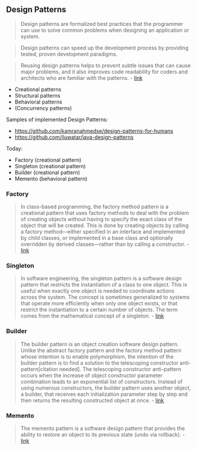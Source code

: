## Design Patterns

> Design patterns are formalized best practices that the programmer can use to solve common problems when designing an application or system.

>Design patterns can speed up the development process by providing tested, proven development paradigms.

>Reusing design patterns helps to prevent subtle issues that can cause major problems, and it also improves code readability for coders and architects who are familiar with the patterns. -
[link](https://github.com/iluwatar/java-design-patterns)

- Creational patterns
- Structural patterns
- Behavioral patterns
- (Concurrency patterns)

Samples of implemented Design Patterns:

- https://github.com/kamranahmedse/design-patterns-for-humans
- https://github.com/iluwatar/java-design-patterns

Today:
 - Factory (creational pattern)
 - Singleton (creational pattern)
 - Builder (creational pattern)
 - Memento (behavioral pattern)

### Factory

> In class-based programming, the factory method pattern is a creational pattern that uses factory methods to deal with the problem of creating objects without having to specify the exact class of the object that will be created. This is done by creating objects by calling a factory method—either specified in an interface and implemented by child classes, or implemented in a base class and optionally overridden by derived classes—rather than by calling a constructor. -
[link](https://en.wikipedia.org/wiki/Factory_method_pattern)

### Singleton

> In software engineering, the singleton pattern is a software design pattern that restricts the instantiation of a class to one object. This is useful when exactly one object is needed to coordinate actions across the system. The concept is sometimes generalized to systems that operate more efficiently when only one object exists, or that restrict the instantiation to a certain number of objects. The term comes from the mathematical concept of a singleton. - [link](https://en.wikipedia.org/wiki/Singleton_pattern)

### Builder

> The builder pattern is an object creation software design pattern. Unlike the abstract factory pattern and the factory method pattern whose intention is to enable polymorphism, the intention of the builder pattern is to find a solution to the telescoping constructor anti-pattern[citation needed]. The telescoping constructor anti-pattern occurs when the increase of object constructor parameter combination leads to an exponential list of constructors. Instead of using numerous constructors, the builder pattern uses another object, a builder, that receives each initialization parameter step by step and then returns the resulting constructed object at once. - [link](https://en.wikipedia.org/wiki/Builder_pattern)

### Memento

> The memento pattern is a software design pattern that provides the ability to restore an object to its previous state (undo via rollback). - [link](https://en.wikipedia.org/wiki/Memento_pattern)
